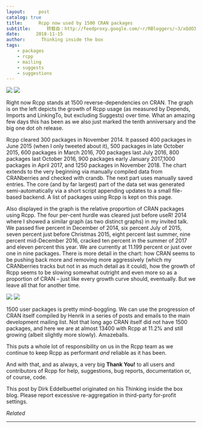 ```yaml
---
layout:     post
catalog: true
title:      Rcpp now used by 1500 CRAN packages
subtitle:      转载自：http://feedproxy.google.com/~r/RBloggers/~3/xQdO3t0jNUs/
date:      2018-11-15
author:      Thinking inside the box
tags:
    - packages
    - rcpp
    - mailing
    - suggests
    - suggestions
---
```







![](https://i1.wp.com/dirk.eddelbuettel.com/blog/code/rcpp/RcppGrowth_2018-11-15.png?w=450)
![](https://i1.wp.com/dirk.eddelbuettel.com/blog/code/rcpp/RcppGrowth_2018-11-15.png?w=450)


Right now Rcpp stands at 1500 reverse-dependencies on CRAN. The graph is on the left depicts the growth of Rcpp usage (as measured by Depends, Imports and LinkingTo, but excluding Suggests) over time. What an amazing few days this has been as we also just marked the tenth anniversary and the big one dot oh release.

Rcpp cleared 300 packages in November 2014. It passed 400 packages in June 2015 (when I only tweeted about it), 500 packages in late October 2015, 600 packages in March 2016, 700 packages last July 2016, 800 packages last October 2016, 900 packages early January 2017,1000 packages in April 2017, and 1250 packages in November 2018. The chart extends to the very beginning via manually compiled data from CRANberries and checked with crandb. The next part uses manually saved entries. The core (and by far largest) part of the data set was generated semi-automatically via a short script appending updates to a small file-based backend. A list of packages using Rcpp is kept on this page.

Also displayed in the graph is the relative proportion of CRAN packages using Rcpp. The four per-cent hurdle was cleared just before useR! 2014 where I showed a similar graph (as two distinct graphs) in my invited talk. We passed five percent in December of 2014, six percent July of 2015, seven percent just before Christmas 2015, eight percent last summer, nine percent mid-December 2016, cracked ten percent in the summer of 2017 and eleven percent this year. We are currently at 11.199 percent or just over one in nine packages. There is more detail in the chart: how CRAN seems to be pushing back more and removing more aggressively (which my CRANberries tracks but not in as much detail as it could), how the growth of Rcpp seems to be slowing somewhat outright and even more so as a proportion of CRAN – just like every growth curve should, eventually. But we leave all that for another time.

![](https://i0.wp.com/dirk.eddelbuettel.com/blog/code/rcpp/rcpp_1500.png?w=450)
![](https://i0.wp.com/dirk.eddelbuettel.com/blog/code/rcpp/rcpp_1500.png?w=450)


1500 user packages is pretty mind-boggling. We can use the progression of CRAN itself compiled by Henrik in a series of posts and emails to the main development mailing list. Not that long ago CRAN itself did not have 1500 packages, and here we are at almost 13400 with Rcpp at 11.2% and still growing (albeit slightly more slowly). Amazeballs.

This puts a whole lot of responsibility on us in the Rcpp team as we continue to keep Rcpp as performant *and* reliable as it has been.

And with that, and as always, a very big **Thank You!** to all users and contributors of Rcpp for help, suggestions, bug reports, documentation or, of course, code.


This post by Dirk Eddelbuettel originated on his Thinking inside the box blog. Please report excessive re-aggregation in third-party for-profit settings.




*Related*








---
